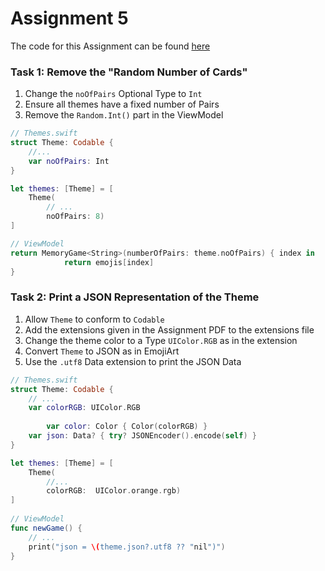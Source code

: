 # Assignment 5

The code for this Assignment can be found [here](https://github.com/sk-ruban/CS193p/tree/master/Assignments/Assignment%205)

### Task 1: Remove the "Random Number of Cards"

1. Change the `noOfPairs` Optional Type to `Int`
2. Ensure all themes have a fixed number of Pairs
3. Remove the `Random.Int()` part in the ViewModel

```swift
// Themes.swift
struct Theme: Codable {
    //...
    var noOfPairs: Int 
}

let themes: [Theme] = [
    Theme(
        // ...
        noOfPairs: 8)
]

// ViewModel
return MemoryGame<String>(numberOfPairs: theme.noOfPairs) { index in
            return emojis[index]
}
```



### Task 2: Print a JSON Representation of the Theme

1. Allow `Theme` to conform to `Codable`
2. Add the extensions given in the Assignment PDF to the extensions file 
3. Change the theme color to a Type `UIColor.RGB` as in the extension
4. Convert  `Theme` to JSON as in EmojiArt
5. Use the `.utf8` Data extension to print the JSON Data

```swift
// Themes.swift
struct Theme: Codable {
    // ...
    var colorRGB: UIColor.RGB
  
		var color: Color { Color(colorRGB) }
    var json: Data? { try? JSONEncoder().encode(self) }
}

let themes: [Theme] = [
    Theme(
       	//...
        colorRGB:  UIColor.orange.rgb)
]
  
// ViewModel
func newGame() {
  	// ...
  	print("json = \(theme.json?.utf8 ?? "nil")")
}
```


